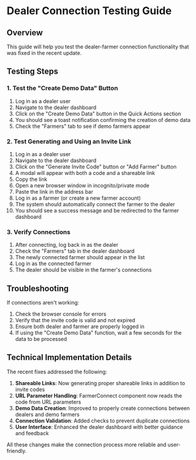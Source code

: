 # Dealer Connection Testing Guide

## Overview
This guide will help you test the dealer-farmer connection functionality that was fixed in the recent update.

## Testing Steps

### 1. Test the "Create Demo Data" Button
1. Log in as a dealer user
2. Navigate to the dealer dashboard
3. Click on the "Create Demo Data" button in the Quick Actions section
4. You should see a toast notification confirming the creation of demo data
5. Check the "Farmers" tab to see if demo farmers appear

### 2. Test Generating and Using an Invite Link
1. Log in as a dealer user
2. Navigate to the dealer dashboard
3. Click on the "Generate Invite Code" button or "Add Farmer" button
4. A modal will appear with both a code and a shareable link
5. Copy the link
6. Open a new browser window in incognito/private mode
7. Paste the link in the address bar
8. Log in as a farmer (or create a new farmer account)
9. The system should automatically connect the farmer to the dealer
10. You should see a success message and be redirected to the farmer dashboard

### 3. Verify Connections
1. After connecting, log back in as the dealer
2. Check the "Farmers" tab in the dealer dashboard
3. The newly connected farmer should appear in the list
4. Log in as the connected farmer
5. The dealer should be visible in the farmer's connections

## Troubleshooting
If connections aren't working:
1. Check the browser console for errors
2. Verify that the invite code is valid and not expired
3. Ensure both dealer and farmer are properly logged in
4. If using the "Create Demo Data" function, wait a few seconds for the data to be processed

## Technical Implementation Details
The recent fixes addressed the following:

1. **Shareable Links**: Now generating proper shareable links in addition to invite codes
2. **URL Parameter Handling**: FarmerConnect component now reads the code from URL parameters
3. **Demo Data Creation**: Improved to properly create connections between dealers and demo farmers
4. **Connection Validation**: Added checks to prevent duplicate connections
5. **User Interface**: Enhanced the dealer dashboard with better guidance and feedback

All these changes make the connection process more reliable and user-friendly.
